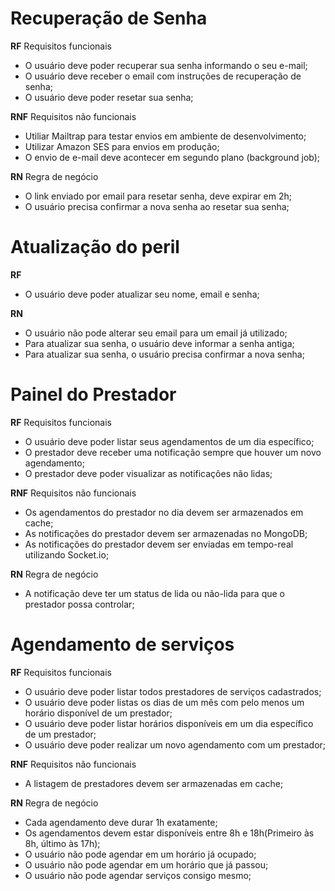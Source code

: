 # Recuperação de Senha

**RF** Requisitos funcionais

- O usuário deve poder recuperar sua senha informando o seu e-mail;
- O usuário deve receber o email com instruções de recuperação de senha;
- O usuário deve poder resetar sua senha;

**RNF** Requisitos não funcionais

- Utiliar Mailtrap para testar envios em ambiente de desenvolvimento;
- Utilizar Amazon SES para envios em produção;
- O envio de e-mail deve acontecer em segundo plano (background job);

**RN** Regra de negócio

- O link enviado por email para resetar senha, deve expirar em 2h;
- O usuário precisa confirmar a nova senha ao resetar sua senha;

# Atualização do peril

**RF**

- O usuário deve poder atualizar seu nome, email e senha;

**RN**

- O usuário não pode alterar seu email para um email já utilizado;
- Para atualizar sua senha, o usuário deve informar a senha antiga;
- Para atualizar sua senha, o usuário precisa confirmar a nova senha;

# Painel do Prestador

**RF** Requisitos funcionais

- O usuário deve poder listar seus agendamentos de um dia específico;
- O prestador deve receber uma notificação sempre que houver um novo agendamento;
- O prestador deve poder visualizar as notificações não lidas;

**RNF** Requisitos não funcionais

- Os agendamentos do prestador no dia devem ser armazenados em cache;
- As notificações do prestador devem ser armazenadas no MongoDB;
- As notificações do prestador devem ser enviadas em tempo-real utilizando Socket.io;

**RN** Regra de negócio

- A notificação deve ter um status de lida ou não-lida para que o prestador possa controlar;


# Agendamento de serviços

**RF** Requisitos funcionais

- O usuário deve poder listar todos prestadores de serviços cadastrados;
- O usuário deve poder listas os dias de um mês com pelo menos um horário disponível de um prestador;
- O usuário deve poder listar horários disponíveis em um dia específico de um prestador;
- O usuário deve poder realizar um novo agendamento com um prestador;

**RNF** Requisitos não funcionais

- A listagem de prestadores devem ser armazenadas em cache;

**RN** Regra de negócio

- Cada agendamento deve durar 1h exatamente;
- Os agendamentos devem estar disponíveis entre 8h e 18h(Primeiro às 8h, último às 17h);
- O usuário não pode agendar em um horário já ocupado;
- O usuário não pode agendar em um horário que já passou;
- O usuário não pode agendar serviços consigo mesmo;
